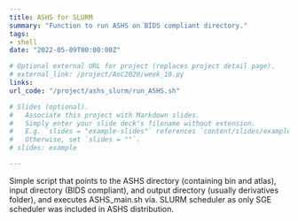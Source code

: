 ```yaml
---
title: ASHS for SLURM
summary: "Function to run ASHS on BIDS compliant directory."
tags:
- shell
date: "2022-05-09T00:00:00Z"

# Optional external URL for project (replaces project detail page).
# external_link: /project/AoC2020/week_10.py
links:
url_code: "/project/ashs_slurm/run_ASHS.sh"

# Slides (optional).
#   Associate this project with Markdown slides.
#   Simply enter your slide deck's filename without extension.
#   E.g. `slides = "example-slides"` references `content/slides/example-slides.md`.
#   Otherwise, set `slides = ""`.
# slides: example

---
```


Simple script that points to the ASHS directory (containing bin and atlas), input directory (BIDS compliant), and output directory (usually derivatives folder), and executes ASHS_main.sh via. SLURM scheduler as only SGE scheduler was included in ASHS distribution.